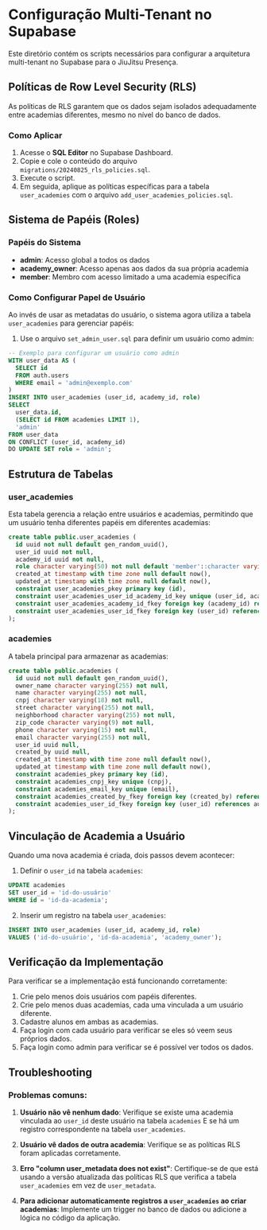 # Configuração Multi-Tenant no Supabase

Este diretório contém os scripts necessários para configurar a arquitetura multi-tenant no Supabase para o JiuJitsu Presença.

## Políticas de Row Level Security (RLS)

As políticas de RLS garantem que os dados sejam isolados adequadamente entre academias diferentes, mesmo no nível do banco de dados.

### Como Aplicar

1. Acesse o **SQL Editor** no Supabase Dashboard.
2. Copie e cole o conteúdo do arquivo `migrations/20240825_rls_policies.sql`.
3. Execute o script.
4. Em seguida, aplique as políticas específicas para a tabela `user_academies` com o arquivo `add_user_academies_policies.sql`.

## Sistema de Papéis (Roles)

### Papéis do Sistema

- **admin**: Acesso global a todos os dados
- **academy_owner**: Acesso apenas aos dados da sua própria academia
- **member**: Membro com acesso limitado a uma academia específica

### Como Configurar Papel de Usuário

Ao invés de usar as metadatas do usuário, o sistema agora utiliza a tabela `user_academies` para gerenciar papéis:

1. Use o arquivo `set_admin_user.sql` para definir um usuário como admin:

```sql
-- Exemplo para configurar um usuário como admin
WITH user_data AS (
  SELECT id 
  FROM auth.users 
  WHERE email = 'admin@exemplo.com'
)
INSERT INTO user_academies (user_id, academy_id, role)
SELECT 
  user_data.id,
  (SELECT id FROM academies LIMIT 1),
  'admin'
FROM user_data
ON CONFLICT (user_id, academy_id) 
DO UPDATE SET role = 'admin';
```

## Estrutura de Tabelas

### user_academies

Esta tabela gerencia a relação entre usuários e academias, permitindo que um usuário tenha diferentes papéis em diferentes academias:

```sql
create table public.user_academies (
  id uuid not null default gen_random_uuid(),
  user_id uuid not null,
  academy_id uuid not null,
  role character varying(50) not null default 'member'::character varying,
  created_at timestamp with time zone null default now(),
  updated_at timestamp with time zone null default now(),
  constraint user_academies_pkey primary key (id),
  constraint user_academies_user_id_academy_id_key unique (user_id, academy_id),
  constraint user_academies_academy_id_fkey foreign key (academy_id) references academies (id),
  constraint user_academies_user_id_fkey foreign key (user_id) references auth.users (id)
);
```

### academies

A tabela principal para armazenar as academias:

```sql
create table public.academies (
  id uuid not null default gen_random_uuid(),
  owner_name character varying(255) not null,
  name character varying(255) not null,
  cnpj character varying(18) not null,
  street character varying(255) not null,
  neighborhood character varying(255) not null,
  zip_code character varying(9) not null,
  phone character varying(15) not null,
  email character varying(255) not null,
  user_id uuid null,
  created_by uuid null,
  created_at timestamp with time zone null default now(),
  updated_at timestamp with time zone null default now(),
  constraint academies_pkey primary key (id),
  constraint academies_cnpj_key unique (cnpj),
  constraint academies_email_key unique (email),
  constraint academies_created_by_fkey foreign key (created_by) references auth.users (id),
  constraint academies_user_id_fkey foreign key (user_id) references auth.users (id)
);
```

## Vinculação de Academia a Usuário

Quando uma nova academia é criada, dois passos devem acontecer:

1. Definir o `user_id` na tabela `academies`:

```sql
UPDATE academies
SET user_id = 'id-do-usuário'
WHERE id = 'id-da-academia';
```

2. Inserir um registro na tabela `user_academies`:

```sql
INSERT INTO user_academies (user_id, academy_id, role)
VALUES ('id-do-usuário', 'id-da-academia', 'academy_owner');
```

## Verificação da Implementação

Para verificar se a implementação está funcionando corretamente:

1. Crie pelo menos dois usuários com papéis diferentes.
2. Crie pelo menos duas academias, cada uma vinculada a um usuário diferente.
3. Cadastre alunos em ambas as academias.
4. Faça login com cada usuário para verificar se eles só veem seus próprios dados.
5. Faça login como admin para verificar se é possível ver todos os dados.

## Troubleshooting

### Problemas comuns:

1. **Usuário não vê nenhum dado**: Verifique se existe uma academia vinculada ao `user_id` deste usuário na tabela `academies` E se há um registro correspondente na tabela `user_academies`.

2. **Usuário vê dados de outra academia**: Verifique se as políticas RLS foram aplicadas corretamente.

3. **Erro "column user_metadata does not exist"**: Certifique-se de que está usando a versão atualizada das políticas RLS que verifica a tabela `user_academies` em vez de `user_metadata`.

4. **Para adicionar automaticamente registros a `user_academies` ao criar academias**: Implemente um trigger no banco de dados ou adicione a lógica no código da aplicação. 